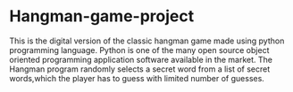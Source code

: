 # Hangman-game-project
This is the digital version of the classic hangman game made using python programming language.
Python is one of the many open source object oriented programming application software available in the market.
The Hangman program randomly selects a secret word from a list of secret words,which the player has to guess with limited number of guesses.
